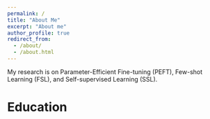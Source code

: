 ```yaml
---
permalink: /
title: "About Me"
excerpt: "About me"
author_profile: true
redirect_from: 
  - /about/
  - /about.html
---
```


My research is on Parameter-Efficient Fine-tuning (PEFT), Few-shot Learning (FSL), and Self-supervised Learning (SSL). 

Education
======

